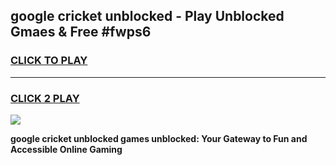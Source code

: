 
## google cricket unblocked - Play Unblocked Gmaes & Free #fwps6
<h3>
<a href="https://news.freeplayer.one?title=google_cricket_unblocked&ref=03M">CLICK TO PLAY</a></h3>
<hr>

<h3>
<a href="https://news.freeplayer.one?title=google_cricket_unblocked&ref=03M">CLICK 2 PLAY</a>
  
</h3>

<a href="https://news.freeplayer.one?title=google_cricket_unblocked&ref=03M"><img src="https://clearcache.store/games.png"></a>


**google cricket unblocked games unblocked: Your Gateway to Fun and Accessible Online Gaming**
